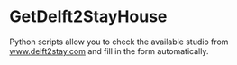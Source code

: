 # GetDelft2StayHouse
Python scripts allow you to check the available studio from www.delft2stay.com and fill in the form automatically.
